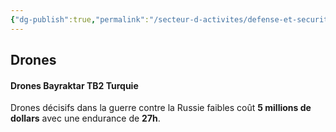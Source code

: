 ```yaml
---
{"dg-publish":true,"permalink":"/secteur-d-activites/defense-et-securite/"}
---
```




## Drones 
#### Drones Bayraktar TB2 Turquie 

Drones décisifs dans la guerre contre la Russie faibles coût **5 millions de dollars**  avec une endurance de **27h**. 

